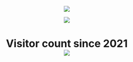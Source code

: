<p align="center">
  <img src="https://github-readme-stats.vercel.app/api/top-langs/?username=spuqe&layout=compact&theme=chartreuse-dark&show_icons=true&theme=radical" />
</p>


<p align="center">
  <img src="https://github-readme-stats.vercel.app/api?username=spuqe&count_private=true&show_icons=true&theme=radical" />
</p>
            
<p> 
  <h1 align="center">Visitor count since 2021<br>
  <img src="https://profile-counter.glitch.me/spuqe/count.svg" />
    </h1>
</p>
